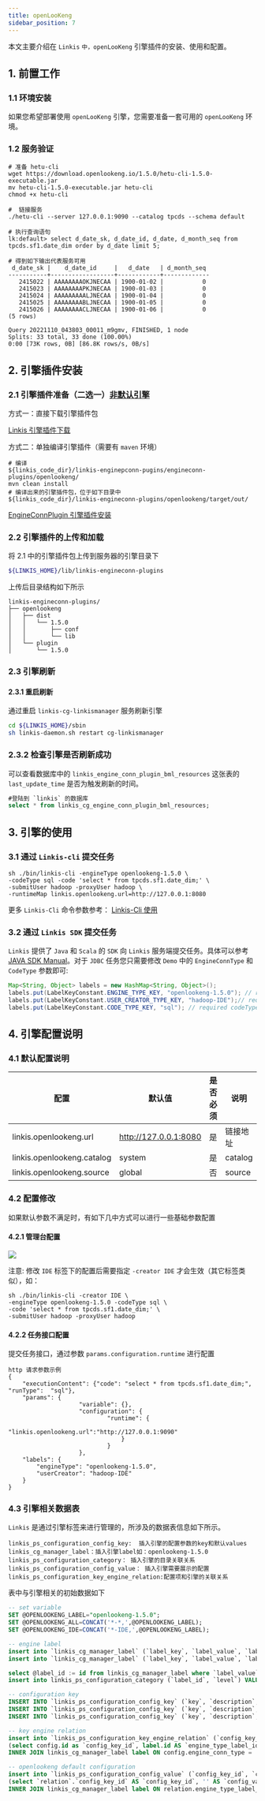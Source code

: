 ```yaml
---
title: openLooKeng
sidebar_position: 7
---
```


本文主要介绍在 `Linkis` `中，openLooKeng` 引擎插件的安装、使用和配置。

## 1. 前置工作
### 1.1 环境安装

如果您希望部署使用 `openLooKeng` 引擎，您需要准备一套可用的 `openLooKeng` 环境。

### 1.2 服务验证

```shell
# 准备 hetu-cli
wget https://download.openlookeng.io/1.5.0/hetu-cli-1.5.0-executable.jar
mv hetu-cli-1.5.0-executable.jar hetu-cli
chmod +x hetu-cli

#  链接服务
./hetu-cli --server 127.0.0.1:9090 --catalog tpcds --schema default

# 执行查询语句
lk:default> select d_date_sk, d_date_id, d_date, d_month_seq from tpcds.sf1.date_dim order by d_date limit 5;

# 得到如下输出代表服务可用
 d_date_sk |    d_date_id     |   d_date   | d_month_seq
-----------+------------------+------------+-------------
   2415022 | AAAAAAAAOKJNECAA | 1900-01-02 |           0
   2415023 | AAAAAAAAPKJNECAA | 1900-01-03 |           0
   2415024 | AAAAAAAAALJNECAA | 1900-01-04 |           0
   2415025 | AAAAAAAABLJNECAA | 1900-01-05 |           0
   2415026 | AAAAAAAACLJNECAA | 1900-01-06 |           0
(5 rows)

Query 20221110_043803_00011_m9gmv, FINISHED, 1 node
Splits: 33 total, 33 done (100.00%)
0:00 [73K rows, 0B] [86.8K rows/s, 0B/s]
```

## 2. 引擎插件安装

### 2.1 引擎插件准备（二选一）[非默认引擎](./overview.md)

方式一：直接下载引擎插件包

[Linkis 引擎插件下载](https://linkis.apache.org/zh-CN/blog/2022/04/15/how-to-download-engineconn-plugin)

方式二：单独编译引擎插件（需要有 `maven` 环境）

```
# 编译
${linkis_code_dir}/linkis-enginepconn-pugins/engineconn-plugins/openlookeng/
mvn clean install
# 编译出来的引擎插件包，位于如下目录中
${linkis_code_dir}/linkis-engineconn-plugins/openlookeng/target/out/
```
[EngineConnPlugin 引擎插件安装](../deployment/install-engineconn.md)

### 2.2 引擎插件的上传和加载

将 2.1 中的引擎插件包上传到服务器的引擎目录下
```bash 
${LINKIS_HOME}/lib/linkis-engineconn-plugins
```
上传后目录结构如下所示
```
linkis-engineconn-plugins/
├── openlookeng
│   ├── dist
│   │   └── 1.5.0
│   │       ├── conf
│   │       └── lib
│   └── plugin
│       └── 1.5.0
```

### 2.3 引擎刷新

#### 2.3.1 重启刷新
通过重启 `linkis-cg-linkismanager` 服务刷新引擎
```bash
cd ${LINKIS_HOME}/sbin
sh linkis-daemon.sh restart cg-linkismanager
```

### 2.3.2 检查引擎是否刷新成功
可以查看数据库中的 `linkis_engine_conn_plugin_bml_resources` 这张表的 `last_update_time` 是否为触发刷新的时间。

```sql
#登陆到 `linkis` 的数据库 
select * from linkis_cg_engine_conn_plugin_bml_resources;
```

## 3. 引擎的使用

### 3.1 通过 `Linkis-cli` 提交任务

```shell
sh ./bin/linkis-cli -engineType openlookeng-1.5.0 \
-codeType sql -code 'select * from tpcds.sf1.date_dim;' \
-submitUser hadoop -proxyUser hadoop \
-runtimeMap linkis.openlookeng.url=http://127.0.0.1:8080 
```

更多 `Linkis-Cli` 命令参数参考： [Linkis-Cli 使用](../user-guide/linkiscli-manual.md)

### 3.2 通过 `Linkis SDK` 提交任务

`Linkis` 提供了 `Java` 和 `Scala` 的 `SDK` 向 `Linkis` 服务端提交任务。具体可以参考 [JAVA SDK Manual](../user-guide/sdk-manual.md)。对于 `JDBC` 任务您只需要修改 `Demo` 中的 `EngineConnType` 和 `CodeType` 参数即可:

```java
Map<String, Object> labels = new HashMap<String, Object>();
labels.put(LabelKeyConstant.ENGINE_TYPE_KEY, "openlookeng-1.5.0"); // required engineType Label
labels.put(LabelKeyConstant.USER_CREATOR_TYPE_KEY, "hadoop-IDE");// required execute user and creator
labels.put(LabelKeyConstant.CODE_TYPE_KEY, "sql"); // required codeType
```

## 4. 引擎配置说明

### 4.1 默认配置说明
| 配置                     | 默认值          |是否必须    | 说明                                     |
| ------------------------ | ------------------- | ---|---------------------------------------- |
| linkis.openlookeng.url        | http://127.0.0.1:8080    |是  | 链接地址 |
| linkis.openlookeng.catalog        | system            |是  | catalog |
| linkis.openlookeng.source       | global    |否              | source |

### 4.2 配置修改
如果默认参数不满足时，有如下几中方式可以进行一些基础参数配置

#### 4.2.1 管理台配置

![](./images/openlookeng-config.png)

注意: 修改 `IDE` 标签下的配置后需要指定 `-creator IDE` 才会生效（其它标签类似），如：

```shell
sh ./bin/linkis-cli -creator IDE \
-engineType openlookeng-1.5.0 -codeType sql \
-code 'select * from tpcds.sf1.date_dim;' \
-submitUser hadoop -proxyUser hadoop 
```

#### 4.2.2 任务接口配置
提交任务接口，通过参数 `params.configuration.runtime` 进行配置

```shell
http 请求参数示例 
{
    "executionContent": {"code": "select * from tpcds.sf1.date_dim;", "runType":  "sql"},
    "params": {
                    "variable": {},
                    "configuration": {
                            "runtime": {
                                "linkis.openlookeng.url":"http://127.0.0.1:9090"
                                }
                            }
                    },
    "labels": {
        "engineType": "openlookeng-1.5.0",
        "userCreator": "hadoop-IDE"
    }
}
```

### 4.3 引擎相关数据表

`Linkis` 是通过引擎标签来进行管理的，所涉及的数据表信息如下所示。

```
linkis_ps_configuration_config_key:  插入引擎的配置参数的key和默认values
linkis_cg_manager_label：插入引擎label如：openlookeng-1.5.0
linkis_ps_configuration_category： 插入引擎的目录关联关系
linkis_ps_configuration_config_value： 插入引擎需要展示的配置
linkis_ps_configuration_key_engine_relation:配置项和引擎的关联关系
```

表中与引擎相关的初始数据如下

```sql
-- set variable
SET @OPENLOOKENG_LABEL="openlookeng-1.5.0";
SET @OPENLOOKENG_ALL=CONCAT('*-*,',@OPENLOOKENG_LABEL);
SET @OPENLOOKENG_IDE=CONCAT('*-IDE,',@OPENLOOKENG_LABEL);

-- engine label
insert into `linkis_cg_manager_label` (`label_key`, `label_value`, `label_feature`, `label_value_size`, `update_time`, `create_time`) VALUES ('combined_userCreator_engineType', @OPENLOOKENG_ALL, 'OPTIONAL', 2, now(), now());
insert into `linkis_cg_manager_label` (`label_key`, `label_value`, `label_feature`, `label_value_size`, `update_time`, `create_time`) VALUES ('combined_userCreator_engineType', @OPENLOOKENG_IDE, 'OPTIONAL', 2, now(), now());

select @label_id := id from linkis_cg_manager_label where `label_value` = @OPENLOOKENG_IDE;
insert into linkis_ps_configuration_category (`label_id`, `level`) VALUES (@label_id, 2);

-- configuration key
INSERT INTO `linkis_ps_configuration_config_key` (`key`, `description`, `name`, `default_value`, `validate_type`, `validate_range`, `engine_conn_type`, `is_hidden`, `is_advanced`, `level`, `treeName`) VALUES ('linkis.openlookeng.url', '例如:http://127.0.0.1:8080', '连接地址', 'http://127.0.0.1:8080', 'Regex', '^\\s*http://([^:]+)(:\\d+)(/[^\\?]+)?(\\?\\S*)?$', 'openlookeng', 0, 0, 1, '数据源配置');
INSERT INTO `linkis_ps_configuration_config_key` (`key`, `description`, `name`, `default_value`, `validate_type`, `validate_range`, `engine_conn_type`, `is_hidden`, `is_advanced`, `level`, `treeName`) VALUES ('linkis.openlookeng.catalog', 'catalog', 'catalog', 'system', 'None', '', 'openlookeng', 0, 0, 1, '数据源配置');
INSERT INTO `linkis_ps_configuration_config_key` (`key`, `description`, `name`, `default_value`, `validate_type`, `validate_range`, `engine_conn_type`, `is_hidden`, `is_advanced`, `level`, `treeName`) VALUES ('linkis.openlookeng.source', 'source', 'source', 'global', 'None', '', 'openlookeng', 0, 0, 1, '数据源配置');

-- key engine relation
insert into `linkis_ps_configuration_key_engine_relation` (`config_key_id`, `engine_type_label_id`)
(select config.id as `config_key_id`, label.id AS `engine_type_label_id` FROM linkis_ps_configuration_config_key config
INNER JOIN linkis_cg_manager_label label ON config.engine_conn_type = 'openlookeng' and label_value = @OPENLOOKENG_ALL);

-- openlookeng default configuration
insert into `linkis_ps_configuration_config_value` (`config_key_id`, `config_value`, `config_label_id`)
(select `relation`.`config_key_id` AS `config_key_id`, '' AS `config_value`, `relation`.`engine_type_label_id` AS `config_label_id` FROM linkis_ps_configuration_key_engine_relation relation
INNER JOIN linkis_cg_manager_label label ON relation.engine_type_label_id = label.id AND label.label_value = @OPENLOOKENG_ALL);

```

